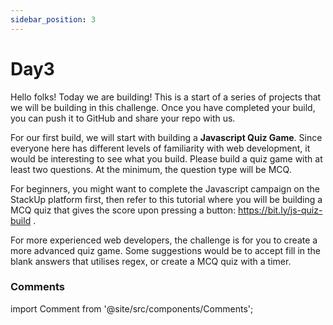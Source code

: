 ```yaml
---
sidebar_position: 3
---
```

# Day3

Hello folks! Today we are building! This is a start of a series of projects that we will be building in this challenge. Once you have completed your build, you can push it to GitHub and share your repo with us. 

For our first build, we will start with building a **Javascript Quiz Game**. Since everyone here has different levels of familiarity with web development, it would be interesting to see what you build. Please build a quiz game with at least two questions. At the minimum, the question type will be MCQ. 

For beginners, you might want to complete the Javascript campaign on the StackUp platform first, then refer to this tutorial where you will be building a MCQ quiz that gives the score upon pressing a button: https://bit.ly/js-quiz-build  .

For more experienced web developers, the challenge is for you to create a more advanced quiz game. Some suggestions would be to accept fill in the blank answers that utilises regex, or create a MCQ quiz with a timer. 

### Comments
import Comment from '@site/src/components/Comments';

<Comment></Comment>